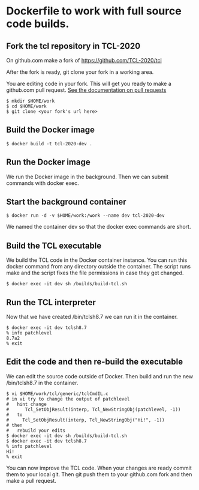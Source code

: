 # Dockerfile to work with full source code builds.

## Fork the tcl repository in TCL-2020
On github.com make a fork of https://github.com/TCL-2020/tcl

After the fork is ready, git clone your fork in a working area.

You are editing code in your fork.  This will get you ready to make a github.com pull request.
[See the documentation on pull requests](https://help.github.com/articles/about-pull-requests/)

```
$ mkdir $HOME/work
$ cd $HOME/work
$ git clone <your fork's url here>
```
## Build the Docker image
```
$ docker build -t tcl-2020-dev .
```
## Run the Docker image
We run the Docker image in the background.  Then we can submit commands with docker exec.

## Start the background container
```
$ docker run -d -v $HOME/work:/work --name dev tcl-2020-dev
```
We named the container dev so that the docker exec commands are short.

## Build the TCL executable
We build the TCL code in the Docker container instance.
You can run this docker command from any directory outside the container.
The script runs make and the script fixes the file permissions in case
they get changed.
```
$ docker exec -it dev sh /builds/build-tcl.sh
```
## Run the TCL interpreter
Now that we have created /bin/tclsh8.7 we can run it in the container.
```
$ docker exec -it dev tclsh8.7
% info patchlevel
8.7a2
% exit
```

## Edit the code and then re-build the executable
We can edit the source code outside of Docker.
Then build and run the new /bin/tclsh8.7 in the container.
```
$ vi $HOME/work/tcl/generic/tclCmdIL.c
# in vi try to change the output of patchlevel
#   hint change
#      Tcl_SetObjResult(interp, Tcl_NewStringObj(patchlevel, -1))
#   to
#     Tcl_SetObjResult(interp, Tcl_NewStringObj("Hi!", -1))
# then
#   rebuild your edits
$ docker exec -it dev sh /builds/build-tcl.sh
$ docker exec -it dev tclsh8.7
% info patchlevel
Hi!
% exit
```
You can now improve the TCL code.
When your changes are ready commit them to your local git.
Then git push them to your github.com fork and then make a pull request.
